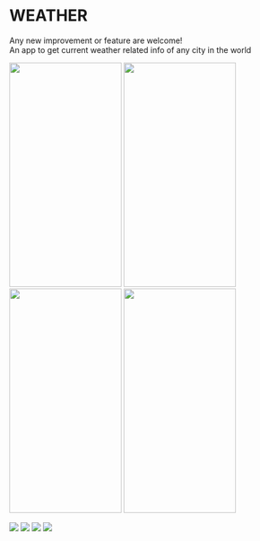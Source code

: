 # WEATHER
Any new improvement or feature are welcome!       
An app to get current weather related info of any city in the world

<img src="images/Screenshot_2024-06-07-16-11-04-1_com.example.weather.jpg" width = "200" height= "400">
<img src="images/Screenshot_2024-06-07-16-11-04-2_com.example.weather.jpg" width = "200" height= "400">
<img src="images/Screenshot_2024-06-07-16-11-04-3_com.example.weather.jpg" width = "200" height= "400">
<img src="images/Screenshot_2024-06-07-16-11-04-4_com.example.weather.jpg" width = "200" height= "400">

![](images/filename%20Screenshot_2024-06-07-16-11-04-1_com.example.weather.jpg)
![](images/filename%20Screenshot_2024-06-07-16-11-04-2_com.example.weather.jpg)
![](images/filename%20Screenshot_2024-06-07-16-11-04-3_com.example.weather.jpg)
![](images/filename%20Screenshot_2024-06-07-16-11-04-4_com.example.weather.jpg)
